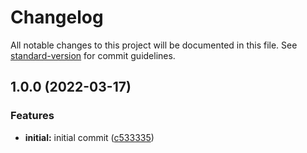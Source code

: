 # Changelog

All notable changes to this project will be documented in this file. See [standard-version](https://github.com/conventional-changelog/standard-version) for commit guidelines.

## 1.0.0 (2022-03-17)


### Features

* **initial:** initial commit ([c533335](https://github.com/ShalomUserExperior/semver1/commit/c53333552b7080c4e98445f6eed86997cd39ddf2))
